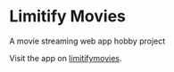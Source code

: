 # Limitify Movies
A movie streaming web app hobby project

Visit the app on [limitifymovies](limitifymovies.surge.sh).
